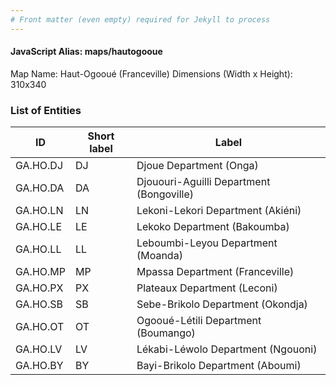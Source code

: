 ```yaml
---
# Front matter (even empty) required for Jekyll to process
---
```


#### JavaScript Alias: maps/hautogooue

Map Name: Haut-Ogooué (Franceville)
Dimensions (Width x Height): 310x340

### List of Entities

| ID       | Short label | Label                                    |
| -------- | ----------- | ---------------------------------------- |
| GA.HO.DJ | DJ          | Djoue Department (Onga)                  |
| GA.HO.DA | DA          | Djououri-Aguilli Department (Bongoville) |
| GA.HO.LN | LN          | Lekoni-Lekori Department (Akiéni)        |
| GA.HO.LE | LE          | Lekoko Department (Bakoumba)             |
| GA.HO.LL | LL          | Leboumbi-Leyou Department (Moanda)       |
| GA.HO.MP | MP          | Mpassa Department (Franceville)          |
| GA.HO.PX | PX          | Plateaux Department (Leconi)             |
| GA.HO.SB | SB          | Sebe-Brikolo Department (Okondja)        |
| GA.HO.OT | OT          | Ogooué-Létili Department (Boumango)      |
| GA.HO.LV | LV          | Lékabi-Léwolo Department (Ngouoni)       |
| GA.HO.BY | BY          | Bayi-Brikolo Department (Aboumi)         |
